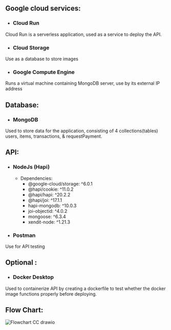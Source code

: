 ## Google cloud services: 
- ### Cloud Run 
Cloud Run is a serverless application, used as a service to deploy the API.
- ### Cloud Storage 
Use as a database to store images 
- ### Google Compute Engine
Runs a virtual machine containing MongoDB server, use by its external IP address

## Database: 
- ### MongoDB
Used to store data for the application, consisting of  4 collections(tables) users, items, transactions, & requestPayment.


## API: 
- ### NodeJs (Hapi)
  - Dependencies: 
    - @google-cloud/storage: ^6.0.1
    - @hapi/cookie: ^11.0.2
    - @hapi/hapi: ^20.2.2
    - @hapi/joi: ^17.1.1
    - hapi-mongodb: ^10.0.3
    - joi-objectid: ^4.0.2
    - mongoose: ^6.3.4
    - xendit-node: ^1.21.3

- ### Postman
Use for API testing

## Optional : 
- ### Docker Desktop 
Used to containerize API by creating a dockerfile to test whether the docker image functions properly before deploying. 


## Flow Chart:

![Flowchart CC drawio](https://user-images.githubusercontent.com/75570657/173223922-1ac1dbcb-6228-482b-aebd-7aee496b5472.png)


